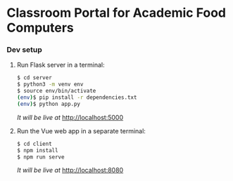 # Classroom Portal for Academic Food Computers

### Dev setup

1. Run Flask server in a terminal:

    ```sh
    $ cd server
    $ python3 -m venv env
    $ source env/bin/activate
    (env)$ pip install -r dependencies.txt
    (env)$ python app.py
    ```

   *It will be live at* [http://localhost:5000](http://localhost:5000)

2. Run the Vue web app in a separate terminal:

    ```sh
    $ cd client
    $ npm install
    $ npm run serve
    ```

    *It will be live at* [http://localhost:8080](http://localhost:8080)
